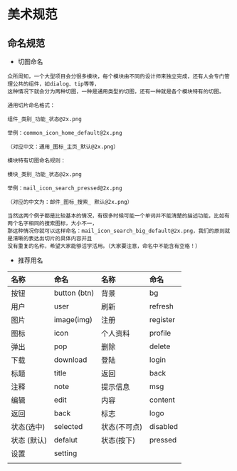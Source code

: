 # 美术规范

## 命名规范

* 切图命名

```
众所周知，一个大型项目会分很多模块，每个模块由不同的设计师来独立完成，还有人会专门管理公共的组件，如dialog、tip等等，
这种情况下就会分为两种切图，一种是通用类型的切图，还有一种就是各个模块特有的切图。

通用切片命名格式：

组件_类别_功能_状态@2x.png

举例：common_icon_home_default@2x.png

（对应中文：通用_图标_主页_默认@2x.png）

模块特有切图命名规则：

模块_类别_功能_状态@2x.png

举例：mail_icon_search_pressed@2x.png

（对应的中文为：邮件_图标_搜索_ 默认@2x.png）

当然这两个例子都是比较基本的情况，有很多时候可能一个单词并不能清楚的描述功能，比如有两个名字相同的搜索图标，大小不一，
那这种情况你就可以这样命名：mail_icon_search_big_default@2x.png，我们的原则就是清晰的表达出切片的具体内容并且
没有重复的名称，希望大家能够活学活用。（大家要注意，命名中不能含有空格！）
```

*  推荐用名

| 名称 | 命名 | 名称 | 命名 |
| :--- | :--- | :--- | :--- |
| 按钮 | button \(btn\) | 背景 | bg |
| 用户 | user | 刷新 | refresh |
| 图片 | image\(img\) | 注册 | register |
| 图标 | icon | 个人资料 | profile |
| 弹出 | pop | 删除 | delete |
| 下载 | download | 登陆 | login |
| 标题 | title | 返回 | back |
| 注释 | note | 提示信息 | msg |
| 编辑 | edit | 内容 | content |
| 返回 | back | 标志 | logo |
| 状态\(选中\) | selected | 状态\(不可点\) | disabled |
| 状态 \(默认\) | defalut | 状态\(按下\) | pressed |
| 设置 | setting |  |  |
|  |  |  |  |



